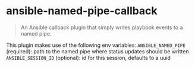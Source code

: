 # ansible-named-pipe-callback
> An Ansible callback plugin that simply writes playbook events to a named pipe.

This plugin makes use of the following env variables:
`ANSIBLE_NAMED_PIPE` (required): path to the named pipe where status updates
                                 should be written
`ANSIBLE_SESSION_ID` (optional): id for this session, defaults to a uuid
